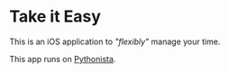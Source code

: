 # Take it Easy

This is an iOS application to *"flexibly"* manage your time.

This app runs on [Pythonista](http://omz-software.com/pythonista/).
